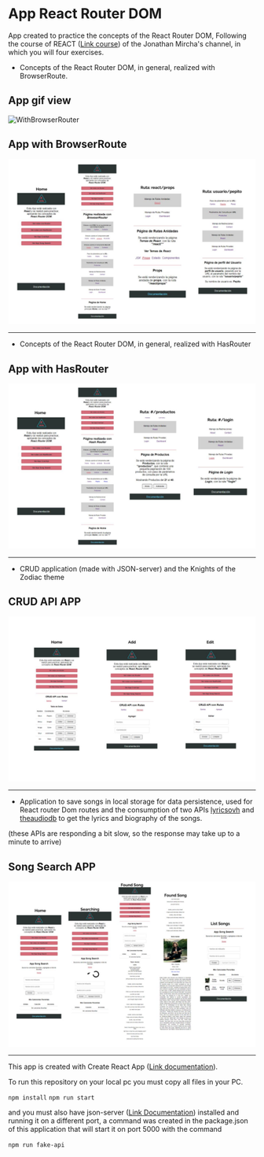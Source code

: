 # App React Router DOM

App created to practice the concepts of the React Router DOM,
Following the course of REACT ([Link course](https://www.youtube.com/watch?v=MPLN1ahXgcs&list=PLvq-jIkSeTUZ5XcUw8fJPTBKEHEKPMTKk&ab_channel=jonmircha)) of the Jonathan Mircha's channel, in which you will four exercises.

- Concepts of the React Router DOM, in general, realized with BrowserRoute.

## App gif view

![WithBrowserRouter](./src/assets/ReactApp.gif)

## App with BrowserRoute

![WithBrowserRouter](./src/assets/BrowseRouter.jpg)

---

- Concepts of the React Router DOM, in general, realized with HasRouter

## App with HasRouter

![WithHasRouter](./src/assets/HasRouter.jpg)

---

- CRUD application (made with JSON-server) and the Knights of the Zodiac theme

## CRUD API APP

![CRUD API App](./src/assets/CRUDAPP.jpg)

---

- Application to save songs in local storage for data persistence, used for React router Dom routes and the consumption of two APIs
  [lyricsovh](https://lyricsovh.docs.apiary.io/#) and
  [theaudiodb](https://www.theaudiodb.com/api_guide.php)
  to get the lyrics and biography of the songs.

(these APIs are responding a bit slow, so the response may take up to a minute to arrive)

## Song Search APP

![Song Search App](./src/assets/SongSearchApp.jpg)

---

This app is created with Create React App ([Link documentation](https://github.com/facebook/create-react-app)).

To run this repository on your local pc you must copy all files in your PC.

`npm install`
`npm run start`

and you must also have json-server ([Link Documentation](https://www.npmjs.com/package/json-server)) installed and running it on a different port, a command was created in the package.json of this application that will start it on port 5000 with the command

`npm run fake-api`
